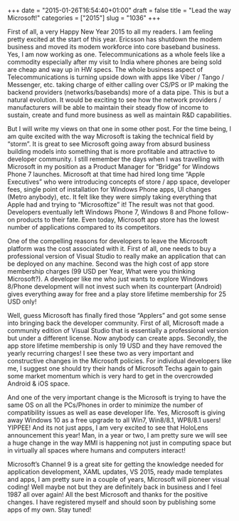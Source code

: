 +++
date = "2015-01-26T16:54:40+01:00"
draft = false
title = "Lead the way Microsoft!"
categories = ["2015"]
slug = "1036"
+++

First of all, a very Happy New Year 2015 to all my readers. I am feeling pretty excited at the start of this year. Ericsson has shutdown the modem business and moved its modem workforce into core baseband business. Yes, I am now working as one. Telecommunications as a whole feels like a commodity especially after my visit to India where phones are being sold are cheap and way up in HW specs. The whole business aspect of Telecommunications is turning upside down with apps like Viber / Tango / Messenger, etc. taking charge of either calling over CS/PS or IP making the backend providers (networks/basebands) more of a data pipe. This is but a natural evolution. It would be exciting to see how the network providers / manufacturers will be able to maintain their steady flow of income to sustain, create and fund more business as well as maintain R&D capabilities.

But I will write my views on that one in some other post. For the time being, I am quite excited with the way Microsoft is taking the technical field by “storm”. It is great to see Microsoft going away from absurd business building models into something that is more profitable and attractive to developer community. I still remember the days when I was travelling with Microsoft in my position as a Product Manager for “Bridge” for Windows Phone 7 launches. Microsoft at that time had hired long time “Apple Executives” who were introducing concepts of store / app space, developer fees, single point of installation for Windows Phone apps, UI changes (Metro anybody), etc. It felt like they were simply taking everything that Apple had and trying to “Microsoftize” it! The result was not that good. Developers eventually left Windows Phone 7, Windows 8 and Phone follow-on products to their fate. Even today, Microsoft app store has the lowest number of applications compared to its competitors.

One of the compelling reasons for developers to leave the Microsoft platform was the cost associated with it. First of all, one needs to buy a professional version of Visual Studio to really make an application that can be deployed on any machine. Second was the high cost of app store membership charges (99 USD per Year, What were you thinking Microsoft?). A developer like me who just wants to explore Windows 8/Phone development will not invest such when its counterpart (Android) gives everything away for free and a play store lifetime membership for 25 USD only!

Well, guess Microsoft has finally fired those “Applers” and got some sense into bringing back the developer community. First of all, Microsoft made a community edition of Visual Studio that is essentially a professional version but under a different license. Now anybody can create apps. Secondly, the app store lifetime membership is only 19 USD and they have removed the yearly recurring charges! I see these two as very important and constructive changes in the Microsoft policies. For individual developers like me, I suggest one should try their hands of Microsoft Techs again to gain some market momentum which is very hard to get in the overcrowded Android & iOS space.

And one of the very important change is the Microsoft is trying to have the same OS on all the PCs/Phones in order to minimize the number of compatibility issues as well as ease developer life. Yes, Microsoft is giving away Windows 10 as a free upgrade to all Win7, Win8/8.1, WP8/8.1 users! YIPPEE! And its not just apps, I am very excited to see that HoloLens announcement this year! Man, in a year or two, I am pretty sure we will see a huge change in the way MMI is happening not just in computing space but in virtually all spaces where humans and computers interact!

Microsoft’s Channel 9 is a great site for getting the knowledge needed for application development, XAML updates, VS 2015, ready made templates and apps, I am pretty sure in a couple of years, Microsoft will pioneer visual coding! Well maybe not but they are definitely back in business and I feel 1987 all over again! All the best Microsoft and thanks for the positive changes. I have registered myself and should soon by publishing some apps of my own. Stay tuned!
